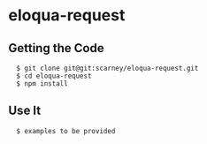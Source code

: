 # eloqua-request

## Getting the Code

      $ git clone git@git:scarney/eloqua-request.git
      $ cd eloqua-request
      $ npm install

## Use It
      
      $ examples to be provided